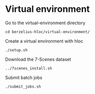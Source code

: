 # Virtual environment
Go to the virtual-environment directory
```
cd berzelius-hloc/virtual-environment/
```

Create a virtual environment with hloc
```
./setup.sh
```

Download the 7-Scenes dataset
```
../7scenes_install.sh
```

Submit batch jobs
```
./submit_jobs.sh
```
